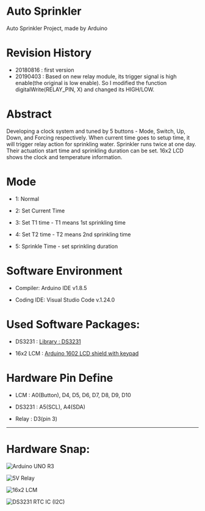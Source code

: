 # Auto Sprinkler
Auto Sprinkler Project, made by Arduino

# Revision History
- 20180816 : first version
- 20190403 : Based on new relay module, its trigger signal is high enable(the original is low enable). So I modified the function digitalWrite(RELAY_PIN, X) and changed its HIGH/LOW.


# Abstract
Developing a clock system and tuned by 5 buttons - Mode, Switch, Up, Down, and Forcing respectively. When current time goes to setup time, it will trigger relay action for sprinkling water. Sprinkler runs twice at one day. Their actuation start time and sprinkling duration can be set. 16x2 LCD shows the clock and temperature information.

# Mode

- 1: Normal

- 2: Set Current Time

- 3: Set T1 time - T1 means 1st sprinkling time

- 4: Set T2 time - T2 means 2nd sprinkling time

- 5: Sprinkle Time - set sprinkling duration

# Software Environment

- Compiler: Arduino IDE v1.8.5

- Coding IDE: Visual Studio Code v.1.24.0


# Used Software Packages:

- DS3231 : [Library : DS3231](http://www.rinkydinkelectronics.com/library.php?id=73)

- 16x2 LCM : [Arduino 1602 LCD shield with keypad](https://www.hobbyist.co.nz/?q=16x2-arduino-lcd-shield)

# Hardware Pin Define

- LCM : A0(Button), D4, D5, D6, D7, D8, D9, D10

- DS3231 : A5(SCL), A4(SDA)

- Relay : D3(pin 3)

------
# Hardware Snap:

![Arduino UNO R3](https://1.bp.blogspot.com/-MdXBNJGPiUQ/WsG77v79mVI/AAAAAAAAMGM/lg7zbrOWqpg9XzH0eufiBjoX9Io1bYpzwCLcBGAs/s400/21443540638033_923.jpg)

![5V Relay](https://a.rimg.com.tw/s2/4/13/90/21544933817232_452_m.jpg)

![16x2 LCM](https://www.hobbyist.co.nz/sites/default/files/LCDShield.jpg)

![DS3231 RTC IC (I2C)](https://a.rimg.com.tw/s2/d/29/0c/21446709651724_974_m.jpg)


